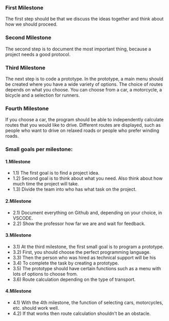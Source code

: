 ### First Milestone
The first step should be that we discuss the ideas together and think about how we should proceed.

### Second Milestone
The second step is to document the most important thing, because a project needs a good protocol.

### Third Milestone
The next step is to code a prototype. In the prototype, a main menu should be created where you have a wide variety of options. 
The choice of routes depends on what you choose. You can choose from a car, a motorcycle, a bicycle and a selection for runners.

### Fourth Milestone
If you choose a car, the program should be able to independently calculate routes that you would like to drive. 
Different routes are displayed, such as people who want to drive on relaxed roads or people who prefer winding roads.

### Small goals per milestone:

#### 1.Milestone

* 1.1) The first goal is to find a project idea.
* 1.2) Second goal is to think about what you need. Also think about how much time the project will take.
* 1.3) Divide the team into who has what task on the project.

#### 2.Milestone
* 2.1) Document everything on Github and, depending on your choice, in VSCODE.
* 2.2) Show the professor how far we are and wait for feedback.

#### 3.Milestone
* 3.1) At the third milestone, the first small goal is to program a prototype.
* 3.2) First, you should choose the perfect programming language.
* 3.3) Then the person who was hired as technical support will be his
* 3.4) To complete the task by creating a prototype.
* 3.5) The prototype should have certain functions such as a menu with lots of options to choose from.
* 3.6) Route calculation depending on the type of transport.

#### 4.Milestone
* 4.1) With the 4th milestone, the function of selecting cars, motorcycles, etc. should work well.
* 4.2) If that works then route calculation shouldn't be an obstacle.
